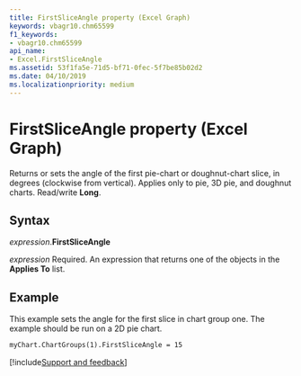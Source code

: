 ```yaml
---
title: FirstSliceAngle property (Excel Graph)
keywords: vbagr10.chm65599
f1_keywords:
- vbagr10.chm65599
api_name:
- Excel.FirstSliceAngle
ms.assetid: 53f1fa5e-71d5-bf71-0fec-5f7be85b02d2
ms.date: 04/10/2019
ms.localizationpriority: medium
---
```



# FirstSliceAngle property (Excel Graph)

Returns or sets the angle of the first pie-chart or doughnut-chart slice, in degrees (clockwise from vertical). Applies only to pie, 3D pie, and doughnut charts. Read/write **Long**.

## Syntax

_expression_.**FirstSliceAngle**

_expression_ Required. An expression that returns one of the objects in the **Applies To** list.


## Example

This example sets the angle for the first slice in chart group one. The example should be run on a 2D pie chart.

```vb
myChart.ChartGroups(1).FirstSliceAngle = 15
```

[!include[Support and feedback](~/includes/feedback-boilerplate.md)]